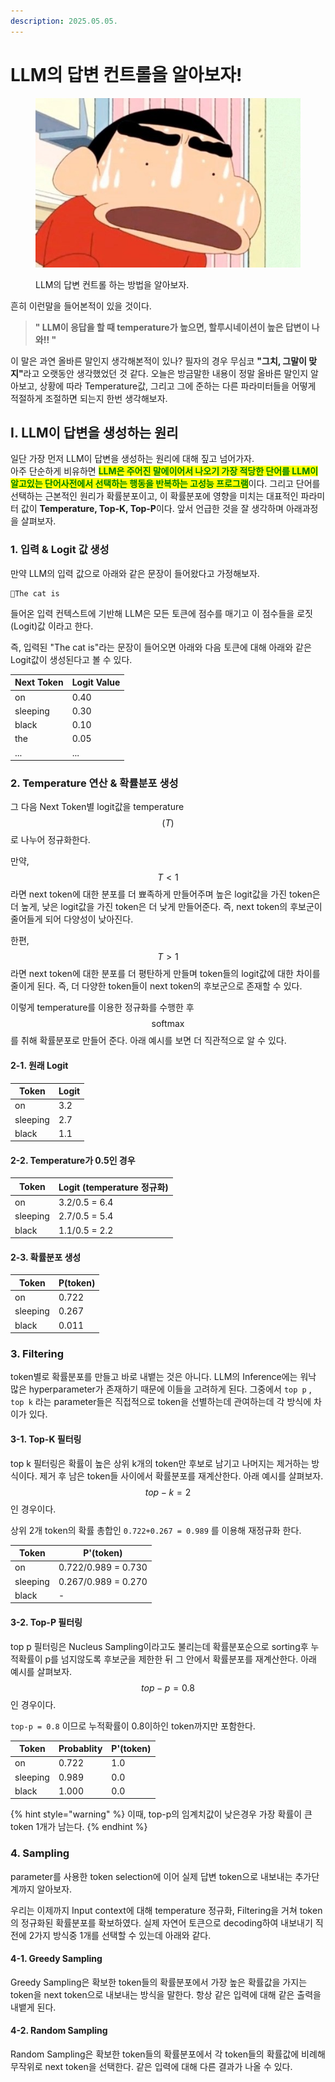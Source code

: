```yaml
---
description: 2025.05.05.
---
```


# LLM의 답변 컨트롤을 알아보자!

<figure><img src="../.gitbook/assets/image (138).png" alt=""><figcaption><p>LLM의 답변 컨트롤 하는 방법을 알아보자.</p></figcaption></figure>

흔히 이런말을 들어본적이 있을 것이다.&#x20;

> **" LLM이 응답을 할 때 temperature가 높으면, 할루시네이션이 높은 답변이 나와!! "**

이 말은 과연  올바른 말인지 생각해본적이 있나? 필자의 경우 무심코 **"그치, 그말이 맞지"**&#xB77C;고 오랫동안  생각했었던 것 같다. 오늘은 방금말한 내용이 정말 올바른 말인지 알아보고, 상황에 따라 Temperature값, 그리고 그에 준하는 다른 파라미터들을 어떻게 적절하게 조절하면 되는지 한번 생각해보자.

## Ⅰ. LLM이 답변을 생성하는 원리

일단 가장 먼저 LLM이 답변을 생성하는 원리에 대해 짚고 넘어가자. \
아주 단순하게 비유하면 <mark style="color:green;">**LLM은 주어진 말에이어서 나오기 가장 적당한 단어를 LLM이 알고있는 단어사전에서 선택하는 행동을 반복하는 고성능 프로그램**</mark>이다. 그리고 단어를 선택하는 근본적인 원리가 확률분포이고, 이 확률분포에 영향을 미치는 대표적인 파라미터 값이 **Temperature, Top-K, Top-P**이다. 앞서 언급한 것을 잘 생각하며 아래과정을 살펴보자.

### 1. 입력 & Logit 값 생성

만약 LLM의 입력 값으로 아래와 같은 문장이 들어왔다고 가정해보자.

```
The cat is
```

들어온 입력 컨텍스트에 기반해 LLM은 모든 토큰에 점수를 매기고 이 점수들을 로짓(Logit)값 이라고 한다.&#x20;

즉, 입력된 "The cat is"라는 문장이 들어오면 아래와 다음 토큰에 대해 아래와 같은 Logit값이 생성된다고 볼 수 있다.

| Next Token | Logit Value |
| ---------- | ----------- |
| on         | 0.40        |
| sleeping   | 0.30        |
| black      | 0.10        |
| the        | 0.05        |
| ...        | ...         |

### 2. Temperature 연산 & 확률분포 생성

그 다음 Next Token별 logit값을 temperature$$(T)$$로 나누어 정규화한다.&#x20;

만약, $$T<1$$라면 next token에 대한 분포를 더 뾰족하게 만들어주며 높은 logit값을 가진 token은 더 높게, 낮은 logit값을 가진 token은 더 낮게 만들어준다. 즉, next token의 후보군이 줄어들게 되어 다양성이 낮아진다.

한편, $$T>1$$라면 next token에 대한 분포를 더 평탄하게 만들며 token들의 logit값에 대한 차이를 줄이게 된다. 즉,  더 다양한 token들이 next token의 후보군으로 존재할 수 있다.&#x20;

이렇게 temperature를 이용한 정규화를 수행한 후 $$\text{softmax}$$를 취해 확률분포로 만들어 준다. 아래 예시를 보면 더 직관적으로 알 수 있다.

#### 2-1. 원래 Logit

| Token    | Logit |
| -------- | ----- |
| on       | 3.2   |
| sleeping | 2.7   |
| black    | 1.1   |

#### 2-2. Temperature가 0.5인 경우

| Token    | Logit (temperature 정규화) |
| -------- | ----------------------- |
| on       | 3.2/0.5 = 6.4           |
| sleeping | 2.7/0.5 = 5.4           |
| black    | 1.1/0.5 = 2.2           |

#### 2-3. 확률분포 생성

| Token    | P(token) |
| -------- | -------- |
| on       | 0.722    |
| sleeping | 0.267    |
| black    | 0.011    |

### 3. Filtering

token별로 확률분포를 만들고 바로 내뱉는 것은 아니다. LLM의 Inference에는 워낙 많은 hyperparameter가 존재하기 때문에 이들을 고려하게 된다. 그중에서 `top p` , `top k` 라는 parameter들은 직접적으로 token을 선별하는데 관여하는데 각 방식에 차이가 있다.

#### 3-1. Top-K 필터링

top k 필터링은 확률이 높은 상위 k개의 token만 후보로 남기고 나머지는 제거하는 방식이다. 제거 후 남은 token들 사이에서 확률분포를 재계산한다. 아래 예시를 살펴보자. $$top-k = 2$$인 경우이다.

상위 2개 token의 확률 총합인 `0.722+0.267 = 0.989` 를 이용해 재정규화 한다.

| Token    | P'(token)           |
| -------- | ------------------- |
| on       | 0.722/0.989 = 0.730 |
| sleeping | 0.267/0.989 = 0.270 |
| black    | -                   |



#### 3-2. Top-P 필터링

top p 필터링은 Nucleus Sampling이라고도 불리는데 확률분포순으로 sorting후 누적확률이 p를 넘지않도록 후보군을 제한한 뒤 그 안에서 확률분포를 재계산한다. 아래 예시를 살펴보자. $$top-p = 0.8$$인 경우이다.

`top-p = 0.8` 이므로 누적확률이 0.8이하인 token까지만 포함한다.

| Token    | Probablity | P'(token) |
| -------- | ---------- | --------- |
| on       | 0.722      | 1.0       |
| sleeping | 0.989      | 0.0       |
| black    | 1.000      | 0.0       |

{% hint style="warning" %}
이때, top-p의 임계치값이 낮은경우 가장 확률이 큰 token 1개가 남는다.
{% endhint %}

### 4. Sampling

parameter를 사용한 token selection에 이어 실제 답변 token으로 내보내는 추가단계까지 알아보자.

우리는 이제까지 Input context에 대해 temperature 정규화, Filtering을 거쳐 token의 정규화된 확률분포를 확보하였다. 실제 자연어 토큰으로 decoding하여 내보내기 직전에 2가지 방식중 1개를 선택할 수 있는데 아래와 같다.

#### 4-1. Greedy Sampling

Greedy Sampling은 확보한 token들의 확률분포에서 가장 높은 확률값을 가지는 token을 next token으로 내보내는 방식을 말한다. 항상 같은 입력에 대해 같은 출력을 내뱉게 된다.

#### 4-2. Random Sampling

Random Sampling은 확보한 token들의 확률분포에서 각 token들의 확률값에 비례해 무작위로 next token을 선택한다. 같은 입력에 대해 다른 결과가 나올 수 있다.

